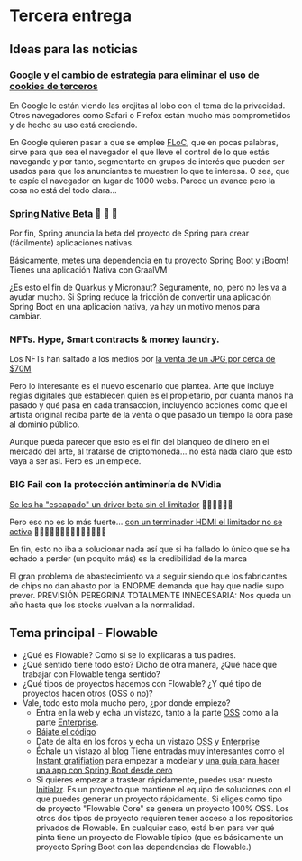 # Tercera entrega

## Ideas para las noticias

### Google y [el cambio de estrategia para eliminar el uso de cookies de terceros](https://blog.google/products/ads-commerce/a-more-privacy-first-web/)

En Google le están viendo las orejitas al lobo con el tema de la privacidad. Otros navegadores como Safari o Firefox están mucho más comprometidos y de hecho su uso está creciendo.

En Google quieren pasar a que se emplee [FLoC](https://github.com/WICG/floc), que en pocas palabras, sirve para que sea el navegador el que lleve el control de lo que estás navegando y por tanto, segmentarte en grupos de interés que pueden ser usados para que los anunciantes te muestren lo que te interesa. O sea, que te espíe el navegador en lugar de 1000 webs. Parece un avance pero la cosa no está del todo clara...

### [Spring Native Beta](https://spring.io/blog/2021/03/11/announcing-spring-native-beta) 🎉 🥳 🎊

Por fin, Spring anuncia la beta del proyecto de Spring para crear (fácilmente) aplicaciones nativas.

Básicamente, metes una dependencia en tu proyecto Spring Boot y ¡Boom! Tienes una aplicación Nativa con GraalVM

¿Es esto el fin de Quarkus y Micronaut? Seguramente, no, pero no les va a ayudar mucho. Si Spring reduce la fricción de convertir una aplicación Spring Boot en una aplicación nativa, ya hay un motivo menos para cambiar. 

### NFTs. Hype, Smart contracts & money laundry.

Los NFTs han saltado a los medios por [la venta de un JPG por cerca de $70M](https://www.nytimes.com/2021/03/11/arts/design/nft-auction-christies-beeple.html)

Pero lo interesante es el nuevo escenario que plantea. Arte que incluye reglas digitales que establecen quien es el propietario, por cuanta manos ha pasado y qué pasa en cada transacción, incluyendo acciones como que el artista original reciba parte de la venta o que pasado un tiempo la obra pase al dominio público.

Aunque pueda parecer que esto es el fin del blanqueo de dinero en el mercado del arte, al tratarse de criptomoneda... no está nada claro que esto vaya a ser así. Pero es un empiece.

### BIG Fail con la protección antiminería de NVidia

[Se les ha "escapado" un driver beta sin el limitador](https://www.theverge.com/2021/3/15/22331537/nvidia-rtx-3060-ethereum-cryptocurrency-mining) 🤦‍♂️🤦‍♂️🤦‍♂️

Pero eso no es lo más fuerte... [con un terminador HDMI el limitador no se activa](https://www.tomshardware.com/news/cryptominers-fool-nvidia-anti-mining-limited-hdmi-dummy-plug) 🤦‍♂️🤦‍♂️🤦‍♂️🤦‍♂️🤦‍♂️🤦‍♂️🤦‍♂️

En fin, esto no iba a solucionar nada así que si ha fallado lo único que se ha echado a perder (un poquito más) es la credibilidad de la marca

El gran problema de abastecimiento va a seguir siendo que los fabricantes de chips no dan abasto por la ENORME demanda que hay que nadie supo prever. PREVISIÓN PEREGRINA TOTALMENTE INNECESARIA: Nos queda un año hasta que los stocks vuelvan a la normalidad.

## Tema principal - Flowable

- ¿Qué es Flowable? Como si se lo explicaras a tus padres.
- ¿Qué sentido tiene todo esto? Dicho de otra manera, ¿Qué hace que trabajar con Flowable tenga sentido?
- ¿Qué tipos de proyectos hacemos con Flowable? ¿Y qué tipo de proyectos hacen otros (OSS o no)?
- Vale, todo esto mola mucho pero, ¿por donde empiezo?
  - Entra en la web y echa un vistazo, tanto a la parte [OSS](https://flowable.com/open-source/) como a la parte [Enterprise](https://flowable.com).
  - [Bájate el código](https://github.com/flowable/flowable-engine)
  - Date de alta en los foros y echa un vistazo [OSS](https://forum.flowable.org) y [Enterprise](https://forum.flowable.com)
  - Échale un vistazo al [blog](https://blog.flowable.org) Tiene entradas muy interesantes como el [Instant gratifiation](https://blog.flowable.org/2020/10/07/flowable-6-instant-gratification/) para empezar a modelar y [una guía para hacer una app con Spring Boot desde cero](https://blog.flowable.org/2018/12/19/building-your-own-flowable-spring-boot-application/)
  - Si quieres empezar a trastear rápidamente, puedes usar nuesto [Initialzr](https://initializr.flowable.io). Es un proyecto que mantiene el equipo de soluciones con el que puedes generar un proyecto rápidamente. Si eliges como tipo de proyecto "Flowable Core" se genera un proyecto 100% OSS. Los otros dos tipos de proyecto requieren tener acceso a los repositorios privados de Flowable. En cualquier caso, está bien para ver qué pinta tiene un proyecto de Flowable típico (que es básicamente un proyecto Spring Boot con las dependencias de Flowable.)